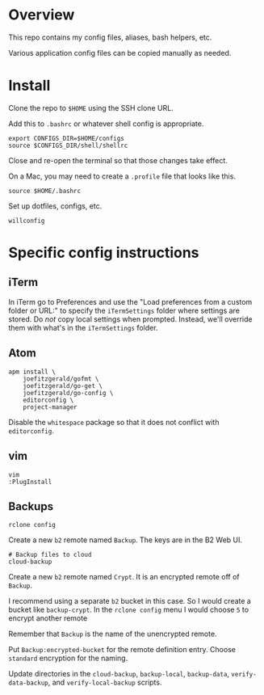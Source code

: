 # Overview

This repo contains my config files, aliases, bash helpers, etc.

Various application config files can be copied manually as needed.

# Install

Clone the repo to `$HOME` using the SSH clone URL.

Add this to `.bashrc` or whatever shell config is appropriate.

```
export CONFIGS_DIR=$HOME/configs
source $CONFIGS_DIR/shell/shellrc
```

Close and re-open the terminal so that those changes take effect.

On a Mac, you may need to create a `.profile` file that looks like this.

```
source $HOME/.bashrc
```

Set up dotfiles, configs, etc.

```
willconfig
```

# Specific config instructions

## iTerm

In iTerm go to Preferences and use the "Load preferences from a custom folder or URL:" to specify the `iTermSettings` folder where settings are stored. Do *not* copy local settings when prompted. Instead, we'll override them with what's in the `iTermSettings` folder.

## Atom

```
apm install \
	joefitzgerald/gofmt \
	joefitzgerald/go-get \
	joefitzgerald/go-config \
	editorconfig \
	project-manager
```

Disable the `whitespace` package so that it does not conflict with `editorconfig`.

## vim

```
vim
:PlugInstall
```

## Backups

```
rclone config
```

Create a new `b2` remote named `Backup`. The keys are in the B2 Web UI.

```
# Backup files to cloud
cloud-backup
```

Create a new `b2` remote named `Crypt`. It is an encrypted remote off of `Backup`.

I recommend using a separate `b2` bucket in this case. So I would create a bucket like `backup-crypt`. In the `rclone config` menu I would choose `5` to encrypt another remote

Remember that `Backup` is the name of the unencrypted remote.

Put `Backup:encrypted-bucket` for the remote definition entry. Choose `standard` encryption for the naming.

Update directories in the `cloud-backup`, `backup-local`, `backup-data`, `verify-data-backup`, and `verify-local-backup` scripts.
